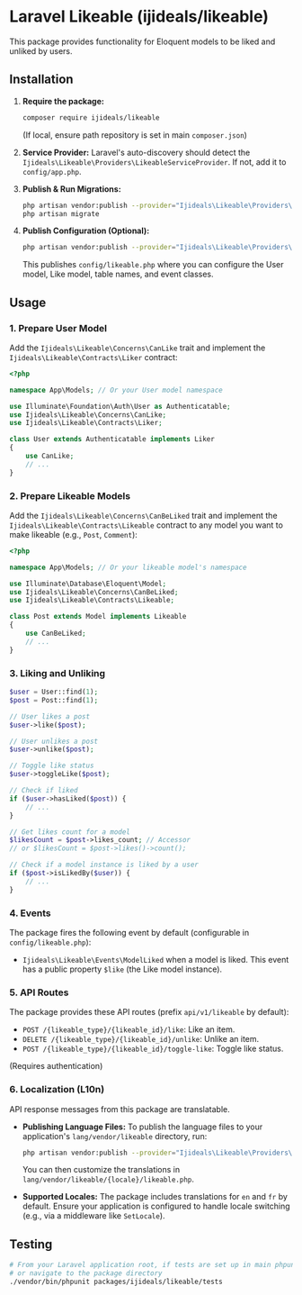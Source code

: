 # Laravel Likeable (ijideals/likeable)

This package provides functionality for Eloquent models to be liked and unliked by users.

## Installation

1.  **Require the package:**
    ```bash
    composer require ijideals/likeable
    ```
    (If local, ensure path repository is set in main `composer.json`)

2.  **Service Provider:**
    Laravel's auto-discovery should detect the `Ijideals\Likeable\Providers\LikeableServiceProvider`. If not, add it to `config/app.php`.

3.  **Publish & Run Migrations:**
    ```bash
    php artisan vendor:publish --provider="Ijideals\Likeable\Providers\LikeableServiceProvider" --tag="likeable-migrations"
    php artisan migrate
    ```

4.  **Publish Configuration (Optional):**
    ```bash
    php artisan vendor:publish --provider="Ijideals\Likeable\Providers\LikeableServiceProvider" --tag="likeable-config"
    ```
    This publishes `config/likeable.php` where you can configure the User model, Like model, table names, and event classes.

## Usage

### 1. Prepare User Model

Add the `Ijideals\Likeable\Concerns\CanLike` trait and implement the `Ijideals\Likeable\Contracts\Liker` contract:

```php
<?php

namespace App\Models; // Or your User model namespace

use Illuminate\Foundation\Auth\User as Authenticatable;
use Ijideals\Likeable\Concerns\CanLike;
use Ijideals\Likeable\Contracts\Liker;

class User extends Authenticatable implements Liker
{
    use CanLike;
    // ...
}
```

### 2. Prepare Likeable Models

Add the `Ijideals\Likeable\Concerns\CanBeLiked` trait and implement the `Ijideals\Likeable\Contracts\Likeable` contract to any model you want to make likeable (e.g., `Post`, `Comment`):

```php
<?php

namespace App\Models; // Or your likeable model's namespace

use Illuminate\Database\Eloquent\Model;
use Ijideals\Likeable\Concerns\CanBeLiked;
use Ijideals\Likeable\Contracts\Likeable;

class Post extends Model implements Likeable
{
    use CanBeLiked;
    // ...
}
```

### 3. Liking and Unliking

```php
$user = User::find(1);
$post = Post::find(1);

// User likes a post
$user->like($post);

// User unlikes a post
$user->unlike($post);

// Toggle like status
$user->toggleLike($post);

// Check if liked
if ($user->hasLiked($post)) {
    // ...
}

// Get likes count for a model
$likesCount = $post->likes_count; // Accessor
// or $likesCount = $post->likes()->count();

// Check if a model instance is liked by a user
if ($post->isLikedBy($user)) {
    // ...
}
```

### 4. Events

The package fires the following event by default (configurable in `config/likeable.php`):
*   `Ijideals\Likeable\Events\ModelLiked` when a model is liked. This event has a public property `$like` (the Like model instance).

### 5. API Routes

The package provides these API routes (prefix `api/v1/likeable` by default):
*   `POST /{likeable_type}/{likeable_id}/like`: Like an item.
*   `DELETE /{likeable_type}/{likeable_id}/unlike`: Unlike an item.
*   `POST /{likeable_type}/{likeable_id}/toggle-like`: Toggle like status.

(Requires authentication)

### 6. Localization (L10n)

API response messages from this package are translatable.

*   **Publishing Language Files:**
    To publish the language files to your application's `lang/vendor/likeable` directory, run:
    ```bash
    php artisan vendor:publish --provider="Ijideals\Likeable\Providers\LikeableServiceProvider" --tag="likeable-lang"
    ```
    You can then customize the translations in `lang/vendor/likeable/{locale}/likeable.php`.

*   **Supported Locales:**
    The package includes translations for `en` and `fr` by default. Ensure your application is configured to handle locale switching (e.g., via a middleware like `SetLocale`).

## Testing

```bash
# From your Laravel application root, if tests are set up in main phpunit.xml
# or navigate to the package directory
./vendor/bin/phpunit packages/ijideals/likeable/tests
```
